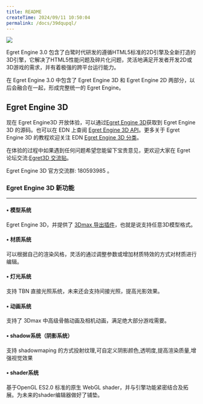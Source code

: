 ```yaml
---
title: README
createTime: 2024/09/11 10:50:04
permalink: /docs/39dqupql/
---
```

![](567d1701cfd0f.jpg)

Egret Engine 3.0 包含了白鹭时代研发的遵循HTML5标准的2D引擎及全新打造的3D引擎，它解决了HTML5性能问题及碎片化问题，灵活地满足开发者开发2D或3D游戏的需求，并有着极强的跨平台运行能力。

在 Egret Engine 3.0 中包含了 Egret Engine 3D 和 Egret Engine 2D 两部分，以后会融合在一起，形成完整统一的 Egret Engine。

## Egret Engine 3D

现在 Egret Engine3D 开放体验，可以通过[Egret Engine 3D](https://github.com/egret-labs/egret-3d)获取到 Egret Engine 3D 的源码。也可以在 EDN 上查阅 [Egret Engine 3D API](http://edn.egret.com/cn/apidoc/index/name/egret3d.AudioManager)。更多关于 Egret Engine 3D 的教程欢迎关注 EDN [Egret Engine 3D 分类](http://edn.egret.com/cn/docs/page/775)。

在体验的过程中如果遇到任何问题希望您能留下宝贵意见，更欢迎大家在 Egret 论坛交流:[Egret3D 交流贴](http://bbs.egret.com/forum.php?mod=viewthread&tid=15653)。

Egret Engine 3D 官方交流群: 180593985 。

### Egret Engine 3D  新功能
---- ------------------------
#### •	模型系统
Egret Engine 3D，并提供了 [3Dmax 导出插件](https://github.com/egret-labs/egret-3d/tree/master/3Dmax%20Export%20tool)，也就是说支持任意3D模型格式。

#### •	材质系统
可以根据自己的渲染风格，灵活的通过调整参数或增加材质特效的方式对材质进行编辑。

#### •	灯光系统
支持 TBN 直接光照系统，未来还会支持间接光照，提高光影效果。

#### •	动画系统
支持了 3Dmax 中高级骨骼动画及相机动画，满足绝大部分游戏需要。

#### •	shadow系统（阴影系统）
支持 shadowmaping 的方式投射纹理,可自定义阴影颜色,透明度,提高渲染质量,增强视觉效果

#### •	shader系统
基于OpenGL ES2.0 标准的原生 WebGL shader，并与引擎功能紧密结合及拓展。为未来的shader编辑器做好了铺垫。
